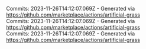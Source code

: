 Commits: 2023-11-26T14:12:07.069Z - Generated via https://github.com/marketplace/actions/artificial-grass
<br>
Commits: 2023-11-26T14:12:07.069Z - Generated via https://github.com/marketplace/actions/artificial-grass
<br>
Commits: 2023-11-26T14:12:07.069Z - Generated via https://github.com/marketplace/actions/artificial-grass
<br>
